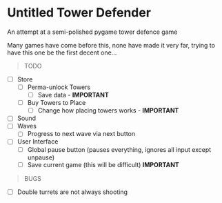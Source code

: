 # Untitled Tower Defender

An attempt at a semi-polished pygame tower defence game

Many games have come before this, none have made it very far, trying to have this one be the first decent one...

> TODO

- [ ] Store
    - [ ] Perma-unlock Towers
        - [ ] Save data - **IMPORTANT**
    - [ ] Buy Towers to Place
        - [ ] Change how placing towers works - **IMPORTANT**
- [ ] Sound
- [ ] Waves
    - [ ] Progress to next wave via next button
- [ ] User Interface
    - [ ] Global pause button (pauses everything, ignores all input except unpause)
    - [ ] Save current game (this will be difficult) **IMPORTANT**

> BUGS

- [ ] Double turrets are not always shooting